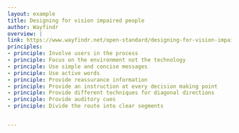 ```yaml
---
layout: example
title: Designing for vision impaired people
author: Wayfindr
overview: |
link: https://www.wayfindr.net/open-standard/designing-for-vision-impaired-people/design-principles?version=candidate-recommendation-1-0
principles:
- principle: Involve users in the process
- principle: Focus on the environment not the technology
- principle: Use simple and concise messages
- principle: Use active words
- principle: Provide reassurance information
- principle: Provide an instruction at every decision making point
- principle: Provide different techniques for diagonal directions
- principle: Provide auditory cues
- principle: Divide the route into clear segments


---
```

